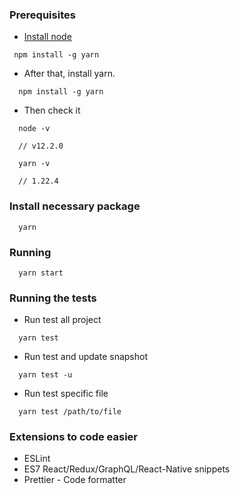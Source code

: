 ### Prerequisites

- [Install node](https://www.hostinger.vn/huong-dan/install-node-js-ubuntu/)

```
 npm install -g yarn
```

- After that, install yarn.

```
  npm install -g yarn
```

- Then check it

```
  node -v

  // v12.2.0

  yarn -v

  // 1.22.4
```

### Install necessary package

```
  yarn
```

### Running

```
  yarn start
```

### Running the tests

- Run test all project

```
  yarn test
```

- Run test and update snapshot

```
  yarn test -u
```

- Run test specific file

```
  yarn test /path/to/file
```

### Extensions to code easier

- ESLint
- ES7 React/Redux/GraphQL/React-Native snippets
- Prettier - Code formatter
